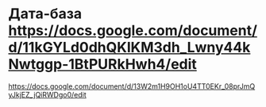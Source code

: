 # Дата-база https://docs.google.com/document/d/11kGYLd0dhQKlKM3dh_Lwny44kNwtggp-1BtPURkHwh4/edit
https://docs.google.com/document/d/13W2m1H9OH1oU4TT0EKr_08prJmQyJkjEZ_jQiRWDgo0/edit
